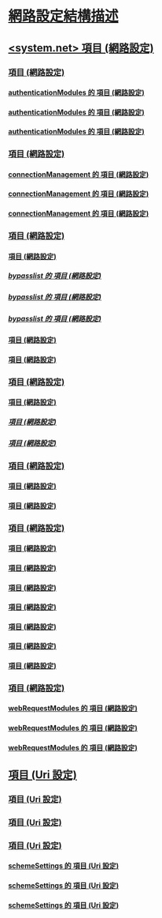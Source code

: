 # [網路設定結構描述](index.md)
## [<system.net> 項目 (網路設定)](system-net-element-network-settings.md)
### [<authenticationModules> 項目 (網路設定)](authenticationmodules-element-network-settings.md)
#### [authenticationModules 的 <add> 項目 (網路設定)](add-element-for-authenticationmodules-network-settings.md)
#### [authenticationModules 的 <remove> 項目 (網路設定)](remove-element-for-authenticationmodules-network-settings.md)
#### [authenticationModules 的 <clear> 項目 (網路設定)](clear-element-for-authenticationmodules-network-settings.md)
### [<connectionManagement> 項目 (網路設定)](connectionmanagement-element-network-settings.md)
#### [connectionManagement 的 <add> 項目 (網路設定)](add-element-for-connectionmanagement-network-settings.md)
#### [connectionManagement 的 <clear> 項目 (網路設定)](clear-element-for-connectionmanagement-network-settings.md)
#### [connectionManagement 的 <remove> 項目 (網路設定)](remove-element-for-connectionmanagement-network-settings.md)
### [<defaultProxy> 項目 (網路設定)](defaultproxy-element-network-settings.md)
#### [<bypasslist> 項目 (網路設定)](bypasslist-element-network-settings.md)
##### [bypasslist 的 <add> 項目 (網路設定)](add-element-for-bypasslist-network-settings.md)
##### [bypasslist 的 <clear> 項目 (網路設定)](clear-element-for-bypasslist-network-settings.md)
##### [bypasslist 的 <remove> 項目 (網路設定)](remove-element-for-bypasslist-network-settings.md)
#### [<module> 項目 (網路設定)](module-element-network-settings.md)
#### [<proxy> 項目 (網路設定)](proxy-element-network-settings.md)
### [<mailSettings> 項目 (網路設定)](mailsettings-element-network-settings.md)
#### [<smtp> 項目 (網路設定)](smtp-element-network-settings.md)
##### [<specifiedPickupDirectory> 項目 (網路設定)](specifiedpickupdirectory-element-network-settings.md)
##### [<network> 項目 (網路設定)](network-element-network-settings.md)
### [<requestCaching> 項目 (網路設定)](requestcaching-element-network-settings.md)
#### [<defaultHttpCachePolicy> 項目 (網路設定)](defaulthttpcachepolicy-element-network-settings.md)
#### [<defaultFtpCachePolicy> 項目 (網路設定)](defaultftpcachepolicy-element-network-settings.md)
### [<settings> 項目 (網路設定)](settings-element-network-settings.md)
#### [<httpWebRequest> 項目 (網路設定)](httpwebrequest-element-network-settings.md)
#### [<ipv6> 項目 (網路設定)](ipv6-element-network-settings.md)
#### [<performanceCounter> 項目 (網路設定)](performancecounter-element-network-settings.md)
#### [<servicePointManager> 項目 (網路設定)](servicepointmanager-element-network-settings.md)
#### [<socket> 項目 (網路設定)](socket-element-network-settings.md)
#### [<webProxyScript> 項目 (網路設定)](webproxyscript-element-network-settings.md)
#### [<httpListener> 項目 (網路設定)](httplistener-element-network-settings.md)
### [<webRequestModules> 項目 (網路設定)](webrequestmodules-element-network-settings.md)
#### [webRequestModules 的 <add> 項目 (網路設定)](add-element-for-webrequestmodules-network-settings.md)
#### [webRequestModules 的 <remove> 項目 (網路設定)](remove-element-for-webrequestmodules-network-settings.md)
#### [webRequestModules 的 <clear> 項目 (網路設定)](clear-element-for-webrequestmodules-network-settings.md)
## [<Uri> 項目 (Uri 設定)](uri-element-uri-settings.md)
### [<idn> 項目 (Uri 設定)](idn-element-uri-settings.md)
### [<iriParsing> 項目 (Uri 設定)](iriparsing-element-uri-settings.md)
### [<schemeSettings> 項目 (Uri 設定)](schemesettings-element-uri-settings.md)
#### [schemeSettings 的 <add> 項目 (Uri 設定)](add-element-for-schemesettings-uri-settings.md)
#### [schemeSettings 的 <clear> 項目 (Uri 設定)](clear-element-for-schemesettings-uri-settings.md)
#### [schemeSettings 的 <remove> 項目 (Uri 設定)](remove-element-for-schemesettings-uri-settings.md)
